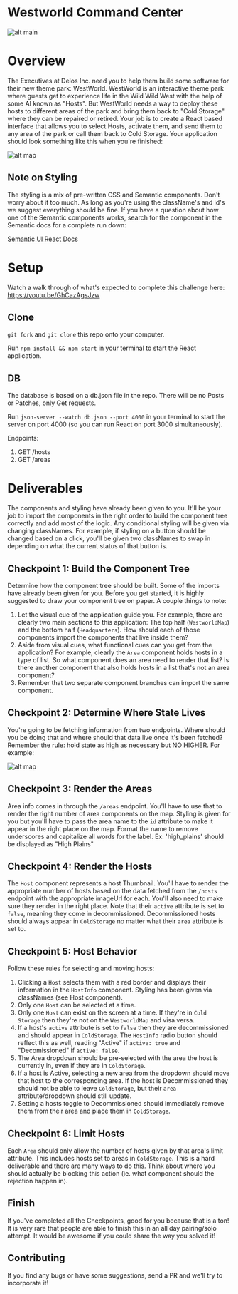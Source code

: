 # Westworld Command Center

![alt main](https://cdn-images-1.medium.com/max/2000/1*BnjGd8N6zu9-Fe6stEJDEg.png)


Overview
========
The Executives at Delos Inc. need you to help them build some software for their new theme park: WestWorld. WestWorld is an interactive theme park where guests get to experience life in the Wild Wild West with the help of some AI known as "Hosts". But WestWorld needs a way to deploy these hosts to different areas of the park and bring them back to "Cold Storage" where they can be repaired or retired. Your job is to create a React based interface that allows you to select Hosts, activate them, and send them to any area of the park or call them back to Cold Storage. Your application should look something like this when you're finished:

![alt map](https://i.imgur.com/mPo0UYQ.png)

Note on Styling
---------------
The styling is a mix of pre-written CSS and Semantic components. Don't worry about it too much. As long as you're using the className's and id's we suggest everything should be fine. If you have a question about how one of the Semantic components works, search for the component in the Semantic docs for a complete run down:

[Semantic UI React Docs](https://react.semantic-ui.com/)

Setup
=====
Watch a walk through of what's expected to complete this challenge here: https://youtu.be/GhCazAgsJzw

Clone
-----
`git fork` and `git clone` this repo onto your computer.

Run `npm install && npm start` in your terminal to start the React application.

DB
--
The database is based on a db.json file in the repo. There will be no Posts or Patches, only Get requests.

Run `json-server --watch db.json --port 4000` in your terminal to start the server on port 4000 (so you can run React on port 3000 simultaneously).

Endpoints:
1. GET /hosts
2. GET /areas


Deliverables
============

The components and styling have already been given to you. It'll be your job to import the components in the right order to build the component tree correctly and add most of the logic. Any conditional styling will be given via changing classNames. For example, if styling on a button should be changed based on a click, you'll be given two classNames to swap in depending on what the current status of that button is.

Checkpoint 1: Build the Component Tree
--------------------------------------
Determine how the component tree should be built. Some of the imports have already been given for you. Before you get started, it is highly suggested to draw your component tree on paper. A couple things to note:

1. Let the visual cue of the application guide you. For example, there are clearly two main sections to this application: The top half (`WestworldMap`) and the bottom half (`Headquarters`). How should each of those components import the components that live inside them?
2. Aside from visual cues, what functional cues can you get from the application? For example, clearly the `Area` component holds hosts in a type of list. So what component does an area need to render that list? Is there another component that also holds hosts in a list that's not an area component?
3. Remember that two separate component branches can import the same component.

Checkpoint 2: Determine Where State Lives
-----------------------------------------
You're going to be fetching information from two endpoints. Where should you be doing that and where should that data live once it's been fetched? Remember the rule: hold state as high as necessary but NO HIGHER. For example:

![alt map](https://i.imgur.com/ge9Hfz9.jpg)

Checkpoint 3: Render the Areas
------------------------------
Area info comes in through the `/areas` endpoint. You'll have to use that to render the right number of area components on the map. Styling is given for you but you'll have to pass the area name to the `id` attribute to make it appear in the right place on the map. Format the name to remove underscores and capitalize all words for the label. Ex: 'high_plains' should be displayed as "High Plains"

Checkpoint 4: Render the Hosts
------------------------------
The `Host` component represents a host Thumbnail. You'll have to render the appropriate number of hosts based on the data fetched from the `/hosts` endpoint with the appropriate imageUrl for each. You'll also need to make sure they render in the right place. Note that their `active` attribute is set to `false`, meaning they come in decommissioned. Decommissioned hosts should always appear in `ColdStorage` no matter what their `area` attribute is set to.

Checkpoint 5: Host Behavior
---------------------------
Follow these rules for selecting and moving hosts:

1. Clicking a `Host` selects them with a red border and displays their information in the `HostInfo` component. Styling has been given via classNames (see Host component).
2. Only one `Host` can be selected at a time.
3. Only one `Host` can exist on the screen at a time. If they're in `Cold Storage` then they're not on the `WestworldMap` and visa versa.
4. If a host's `active` attribute is set to `false` then they are decommissioned and should appear in `ColdStorage`. The `HostInfo` radio button should reflect this as well, reading "Active" if `active: true` and "Decomissioned" if `active: false`.
5. The Area dropdown should be pre-selected with the area the host is currently in, even if they are in `ColdStorage`.
6. If a host is Active, selecting a new area from the dropdown should move that host to the corresponding area. If the host is Decommissioned they should not be able to leave `ColdStorage`, but their `area` attribute/dropdown should still update.
7. Setting a hosts toggle to Decommissioned should immediately remove them from their area and place them in `ColdStorage`.

Checkpoint 6: Limit Hosts
--------------------------
Each `Area` should only allow the number of hosts given by that area's limit attribute. This includes hosts set to areas in `ColdStorage`. This is a hard deliverable and there are many ways to do this. Think about where you should actually be blocking this action (ie. what component should the rejection happen in).


Finish
------
If you've completed all the Checkpoints, good for you because that is a ton! It is very rare that people are able to finish this in an all day pairing/solo attempt. It would be awesome if you could share the way you solved it!

Contributing
------------
If you find any bugs or have some suggestions, send a PR and we'll try to incorporate it!
